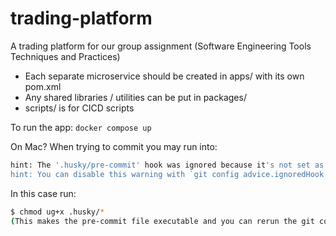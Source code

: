 # trading-platform

A trading platform for our group assignment (Software Engineering Tools Techniques and Practices)

- Each separate microservice should be created in apps/ with its own pom.xml
- Any shared libraries / utilities can be put in packages/
- scripts/ is for CICD scripts

To run the app:
`docker compose up`

On Mac?
When trying to commit you may run into:

```zsh
hint: The '.husky/pre-commit' hook was ignored because it's not set as executable.
hint: You can disable this warning with `git config advice.ignoredHook false`.
```

In this case run:

```zsh
$ chmod ug+x .husky/*
(This makes the pre-commit file executable and you can rerun the git commit)
```
